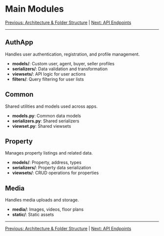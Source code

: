 # Main Modules

[Previous: Architecture & Folder Structure](./03-architecture.md) | [Next: API Endpoints](./05-api.md)

---

## AuthApp
Handles user authentication, registration, and profile management.
- **models/**: Custom user, agent, buyer, seller profiles
- **serializers/**: Data validation and transformation
- **viewsets/**: API logic for user actions
- **filters/**: Query filtering for user lists

## Common
Shared utilities and models used across apps.
- **models.py**: Common data models
- **serializers.py**: Shared serializers
- **viewset.py**: Shared viewsets

## Property
Manages property listings and related data.
- **models/**: Property, address, types
- **serializers/**: Property data serialization
- **viewsets/**: CRUD operations for properties

## Media
Handles media uploads and storage.
- **media/**: Images, videos, floor plans
- **static/**: Static assets

---

[Previous: Architecture & Folder Structure](./03-architecture.md) | [Next: API Endpoints](./05-api.md)
